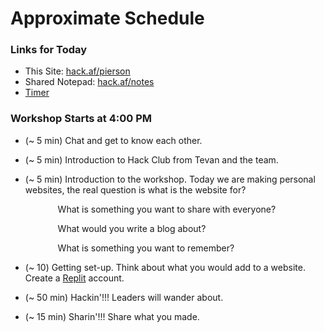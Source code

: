 # Approximate Schedule

### Links for Today

- This Site: [hack.af/pierson](https://hackclub.github.io/pierson-oct-21-2021/)
- Shared Notepad: [hack.af/notes](https://demo.firepad.io/#qKFblubzDm)
- [Timer](https://timer.onlineclock.net/)

### Workshop Starts at 4:00 PM

- (~ 5 min) Chat and get to know each other.

- (~ 5 min) Introduction to Hack Club from Tevan and the team.

- (~ 5 min) Introduction to the workshop. Today we are making personal websites, the real question is what is the website for?

<div style="padding-right: 15%; padding-left: 15%;">
What is something you want to share with everyone?

What would you write a blog about?

What is something you want to remember?

</div>

- (~ 10) Getting set-up. Think about what you would add to a website. Create a [Replit](https://replit.com/~) account.

- (~ 50 min) Hackin'!!! Leaders will wander about.

- (~ 15 min) Sharin'!!! Share what you made.

